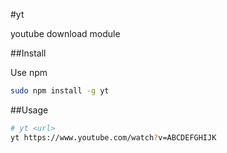 #yt

youtube download module

##Install

Use npm

```bash
sudo npm install -g yt
```

##Usage

```bash
# yt <url>
yt https://www.youtube.com/watch?v=ABCDEFGHIJK
```